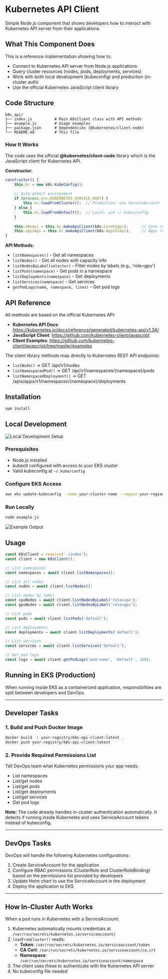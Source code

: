 # Kubernetes API Client

Simple Node.js component that shows developers how to interact with Kubernetes API server from their applications.

## What This Component Does

This is a reference implementation showing how to:
- Connect to Kubernetes API server from Node.js applications
- Query cluster resources (nodes, pods, deployments, services)
- Work with both local development (kubeconfig) and production (in-cluster auth)
- Use the official Kubernetes JavaScript client library

## Code Structure

```
k8s_api/
├── index.js          # Main K8sClient class with API methods
├── example.js        # Usage examples
├── package.json      # Dependencies (@kubernetes/client-node)
└── README.md         # This file
```

### How It Works

The code uses the official **@kubernetes/client-node** library which is the JavaScript client for Kubernetes API.

**Constructor:**
```javascript
constructor() {
    this.kc = new k8s.KubeConfig();
    
    // Auto-detect environment
    if (process.env.KUBERNETES_SERVICE_HOST) {
        this.kc.loadFromCluster();  // Production: use ServiceAccount
    } else {
        this.kc.loadFromDefault();  // Local: use ~/.kube/config
    }
    
    this.k8sApi = this.kc.makeApiClient(k8s.CoreV1Api);      // Core resources
    this.appsApi = this.kc.makeApiClient(k8s.AppsV1Api);     // Apps resources
}
```

**API Methods:**
- `listNamespaces()` - Get all namespaces
- `listNodes()` - Get all nodes with capacity info
- `listNodesByLabel(selector)` - Filter nodes by labels (e.g., 'role=gpu')
- `listPods(namespace)` - Get pods in a namespace
- `listDeployments(namespace)` - Get deployments
- `listServices(namespace)` - Get services
- `getPodLogs(name, namespace, lines)` - Get pod logs

## API Reference

All methods are based on the official Kubernetes API:
- **Kubernetes API Docs**: https://kubernetes.io/docs/reference/generated/kubernetes-api/v1.34/
- **JavaScript Client**: https://github.com/kubernetes-client/javascript
- **Client Examples**: https://github.com/kubernetes-client/javascript/tree/master/examples

The client library methods map directly to Kubernetes REST API endpoints:
- `listNode()` → GET /api/v1/nodes
- `listNamespacedPod()` → GET /api/v1/namespaces/{namespace}/pods
- `listNamespacedDeployment()` → GET /apis/apps/v1/namespaces/{namespace}/deployments

## Installation

```bash
npm install
```

## Local Development

![Local Development Setup](images/image.png)

### Prerequisites
- Node.js installed
- kubectl configured with access to your EKS cluster
- Valid kubeconfig at `~/.kube/config`

### Configure EKS Access
```bash
aws eks update-kubeconfig --name your-cluster-name --region your-region
```

### Run Locally
```bash
node example.js
```

![Example Output](images/image-1.png)

## Usage

```javascript
const K8sClient = require('./index');
const client = new K8sClient();

// List namespaces
const namespaces = await client.listNamespaces();

// List all nodes
const nodes = await client.listNodes();

// List nodes by label
const cpuNodes = await client.listNodesByLabel('role=cpu');
const gpuNodes = await client.listNodesByLabel('role=gpu');

// List pods
const pods = await client.listPods('default');

// List deployments
const deployments = await client.listDeployments('default');

// List services
const services = await client.listServices('default');

// Get pod logs
const logs = await client.getPodLogs('pod-name', 'default', 100);
```

## Running in EKS (Production)

When running inside EKS as a containerized application, responsibilities are split between developers and DevOps.

---

## Developer Tasks

### 1. Build and Push Docker Image

```bash
docker build -t your-registry/k8s-api-client:latest .
docker push your-registry/k8s-api-client:latest
```

### 2. Provide Required Permissions List

Tell DevOps team what Kubernetes permissions your app needs:
- List namespaces
- List/get nodes
- List/get pods
- List/get deployments
- List/get services
- Get pod logs

**Note:** The code already handles in-cluster authentication automatically. It detects if running inside Kubernetes and uses ServiceAccount tokens instead of kubeconfig.

---

## DevOps Tasks

DevOps will handle the following Kubernetes configurations:

1. Create ServiceAccount for the application
2. Configure RBAC permissions (ClusterRole and ClusterRoleBinding) based on the permissions list provided by developers
3. Update Helm chart to use the ServiceAccount in the deployment
4. Deploy the application to EKS

---

## How In-Cluster Auth Works

When a pod runs in Kubernetes with a ServiceAccount:

1. Kubernetes automatically mounts credentials at `/var/run/secrets/kubernetes.io/serviceaccount/`
2. `loadFromCluster()` reads:
   - **Token**: `/var/run/secrets/kubernetes.io/serviceaccount/token`
   - **CA Cert**: `/var/run/secrets/kubernetes.io/serviceaccount/ca.crt`
   - **Namespace**: `/var/run/secrets/kubernetes.io/serviceaccount/namespace`
3. The client uses these to authenticate with the Kubernetes API server
4. No kubeconfig file needed
